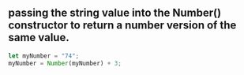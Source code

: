 ## passing the string value into the Number() constructor to return a number version of the same value.

```javascript
let myNumber = "74";
myNumber = Number(myNumber) + 3;
```
